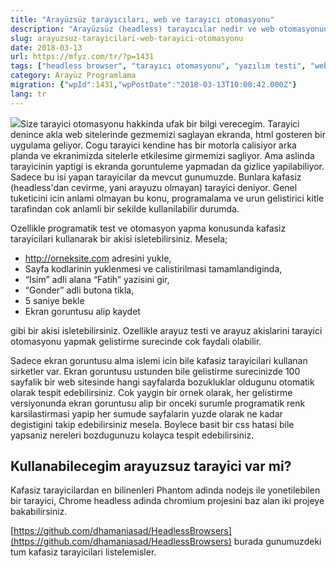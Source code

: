 ```yaml
---
title: "Arayüzsüz tarayıcıları, web ve tarayıcı otomasyonu"
description: "Arayüzsüz (headless) tarayıcılar nedir ve web otomasyonunda nasıl kullanılır? Programatik testler, ekran görüntüsü alma ve arayüz akışlarını otomatikleştirme konularını keşfedin."
slug: arayuzsuz-tarayicilari-web-tarayici-otomasyonu
date: 2018-03-13
url: https://mfyz.com/tr/?p=1431
tags: ["headless browser", "tarayıcı otomasyonu", "yazılım testi", "web geliştirme", "otomasyon"]
category: Arayüz Programlama
migration: {"wpId":1431,"wpPostDate":"2018-03-13T10:00:42.000Z"}
lang: tr
---
```


![](/images/archive/tr/2018/03/bot-icon-2883144_1280-150x150.png)Size tarayici otomasyonu hakkinda ufak bir bilgi verecegim. Tarayici denince akla web sitelerinde gezmemizi saglayan ekranda, html gosteren bir uygulama geliyor. Cogu tarayici kendine has bir motorla calisiyor arka planda ve ekranimizda sitelerle etkilesime girmemizi sagliyor. Ama aslinda tarayicinin yaptigi is ekranda goruntuleme yapmadan da gizlice yapilabiliyor. Sadece bu isi yapan tarayicilar da mevcut gunumuzde. Bunlara kafasiz (headless'dan cevirme, yani arayuzu olmayan) tarayici deniyor. Genel tuketicini icin anlami olmayan bu konu, programalama ve urun gelistirici kitle tarafindan cok anlamli bir sekilde kullanilabilir durumda.

Ozellikle programatik test ve otomasyon yapma konusunda kafasiz tarayicilari kullanarak bir akisi isletebilirsiniz. Mesela;

*   http://orneksite.com adresini yukle,
*   Sayfa kodlarinin yuklenmesi ve calistirilmasi tamamlandiginda,
*   “Isim” adli alana “Fatih” yazisini gir,
*   “Gonder” adli butona tikla,
*   5 saniye bekle
*   Ekran goruntusu alip kaydet

gibi bir akisi isletebilirsiniz. Ozellikle arayuz testi ve arayuz akislarini tarayici otomasyonu yapmak gelistirme surecinde cok faydali olabilir.

Sadece ekran goruntusu alma islemi icin bile kafasiz tarayicilari kullanan sirketler var. Ekran goruntusu ustunden bile gelistirme surecinizde 100 sayfalik bir web sitesinde hangi sayfalarda bozukluklar oldugunu otomatik olarak tespit edebilirsiniz. Cok yaygin bir ornek olarak, her gelistirme versiyonunda ekran goruntusu alip bir onceki surumle programatik renk karsilastirmasi yapip her sumude sayfalarin yuzde olarak ne kadar degistigini takip edebilirsiniz mesela. Boylece basit bir css hatasi bile yapsaniz nereleri bozdugunuzu kolayca tespit edebilirsiniz.

## Kullanabilecegim arayuzsuz tarayici var mi?

Kafasiz tarayicilardan en bilinenleri Phantom adinda nodejs ile yonetilebilen bir tarayici, Chrome headless adinda chromium projesini baz alan iki projeye bakabilirsiniz.

[https://github.com/dhamaniasad/HeadlessBrowsers](https://github.com/dhamaniasad/HeadlessBrowsers) burada gunumuzdeki tum kafasiz tarayicilari listelemisler.